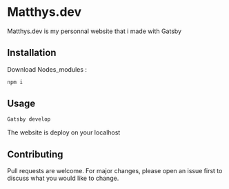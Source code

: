 # Matthys.dev

Matthys.dev is my personnal website that i made with Gatsby

## Installation
Download Nodes_modules :

```bash
npm i
```

## Usage

```bash
Gatsby develop
```

The website is deploy on your localhost
## Contributing
Pull requests are welcome. For major changes, please open an issue first to discuss what you would like to change.

